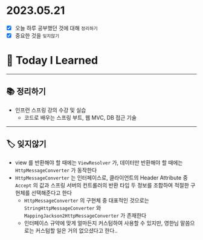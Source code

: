 # 2023.05.21

- [x] 오늘 하루 공부했던 것에 대해 `정리하기`
- [x] 중요한 것을 `잊지않기`

# 🚩 Today I Learned

---

## 📚 정리하기

- 인프런 스프링 강의 수강 및 실습
  - 코드로 배우는 스프링 부트, 웹 MVC, DB 접근 기술

---

## 🏷 잊지않기

- view 를 반환해야 할 때에는 `ViewResolver` 가, 데이터만 반환해야 할 때에는 `HttpMessageConverter` 가 동작한다
- `HttpMessageConverter` 는 인터페이스로, 클라이언트의 Header Attribute 중 `Accept` 의 값과 스프링 서버의 컨트롤러의 반환 타입 두 정보를 조합하여 적절한 구현체를 선택해준다고 한다
  - `HttpMessageConverter` 의 구현체 중 대표적인 것으로는 `StringHttpMessageConverter` 와 `MappingJackson2HttpMessageConverter` 가 존재한다
  - 인터페이스 규약에 맞게 얼마든지 커스텀하여 사용할 수 있지만, 영한님 말씀으로는 커스텀할 일은 거의 없으셨다고 한다..
